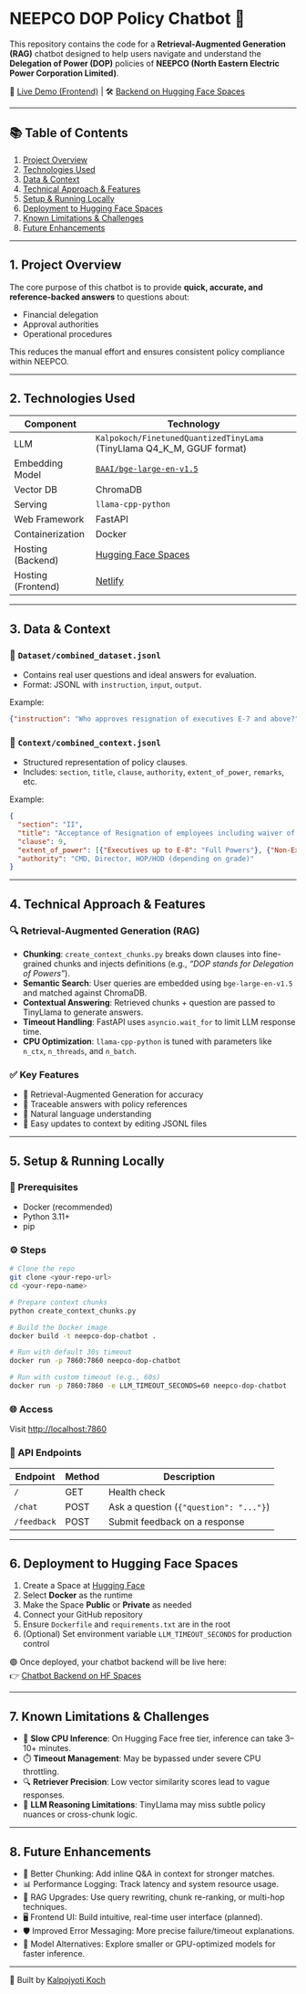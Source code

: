 # NEEPCO DOP Policy Chatbot 🤖

This repository contains the code for a **Retrieval-Augmented Generation (RAG)** chatbot designed to help users navigate and understand the **Delegation of Power (DOP)** policies of **NEEPCO (North Eastern Electric Power Corporation Limited)**.

🧪 [Live Demo (Frontend)](https://neepcodop.netlify.app/) | 🛠️ [Backend on Hugging Face Spaces](https://huggingface.co/spaces/Kalpokoch/ChatbotDemo)

---

## 📚 Table of Contents

1. [Project Overview](#1-project-overview)  
2. [Technologies Used](#2-technologies-used)  
3. [Data & Context](#3-data--context)  
4. [Technical Approach & Features](#4-technical-approach--features)  
5. [Setup & Running Locally](#5-setup--running-locally)  
6. [Deployment to Hugging Face Spaces](#6-deployment-to-hugging-face-spaces)  
7. [Known Limitations & Challenges](#7-known-limitations--challenges)  
8. [Future Enhancements](#8-future-enhancements)

---

## 1. Project Overview

The core purpose of this chatbot is to provide **quick, accurate, and reference-backed answers** to questions about:

- Financial delegation
- Approval authorities
- Operational procedures

This reduces the manual effort and ensures consistent policy compliance within NEEPCO.

---

## 2. Technologies Used

| Component          | Technology                                                                 |
|-------------------|-----------------------------------------------------------------------------|
| LLM               | `Kalpokoch/FinetunedQuantizedTinyLama` (TinyLlama Q4_K_M, GGUF format)     |
| Embedding Model   | [`BAAI/bge-large-en-v1.5`](https://huggingface.co/BAAI/bge-large-en-v1.5)  |
| Vector DB         | ChromaDB                                                                    |
| Serving           | `llama-cpp-python`                                                          |
| Web Framework     | FastAPI                                                                     |
| Containerization  | Docker                                                                      |
| Hosting (Backend) | [Hugging Face Spaces](https://huggingface.co/spaces/Kalpokoch/ChatbotDemo) |
| Hosting (Frontend)| [Netlify](https://neepcodop.netlify.app/)                                  |

---

## 3. Data & Context

### 📁 `Dataset/combined_dataset.jsonl`
- Contains real user questions and ideal answers for evaluation.
- Format: JSONL with `instruction`, `input`, `output`.

Example:
```json
{"instruction": "Who approves resignation of executives E-7 and above?", "input": "", "output": "CMD"}
```

### 📁 `Context/combined_context.jsonl`
- Structured representation of policy clauses.
- Includes: `section`, `title`, `clause`, `authority`, `extent_of_power`, `remarks`, etc.

Example:
```json
{
  "section": "II",
  "title": "Acceptance of Resignation of employees including waiver of notice period",
  "clause": 9,
  "extent_of_power": [{"Executives up to E-8": "Full Powers"}, {"Non-Executives": "Full Powers"}],
  "authority": "CMD, Director, HOP/HOD (depending on grade)"
}
```

---

## 4. Technical Approach & Features

### 🔍 Retrieval-Augmented Generation (RAG)

- **Chunking**: `create_context_chunks.py` breaks down clauses into fine-grained chunks and injects definitions (e.g., *“DOP stands for Delegation of Powers”*).
- **Semantic Search**: User queries are embedded using `bge-large-en-v1.5` and matched against ChromaDB.
- **Contextual Answering**: Retrieved chunks + question are passed to TinyLlama to generate answers.
- **Timeout Handling**: FastAPI uses `asyncio.wait_for` to limit LLM response time.
- **CPU Optimization**: `llama-cpp-python` is tuned with parameters like `n_ctx`, `n_threads`, and `n_batch`.

### ✅ Key Features

- 🔁 Retrieval-Augmented Generation for accuracy  
- 🔎 Traceable answers with policy references  
- 💬 Natural language understanding  
- 🔧 Easy updates to context by editing JSONL files  

---

## 5. Setup & Running Locally

### 🔧 Prerequisites

- Docker (recommended)  
- Python 3.11+  
- pip

### ⚙️ Steps

```bash
# Clone the repo
git clone <your-repo-url>
cd <your-repo-name>

# Prepare context chunks
python create_context_chunks.py

# Build the Docker image
docker build -t neepco-dop-chatbot .

# Run with default 30s timeout
docker run -p 7860:7860 neepco-dop-chatbot

# Run with custom timeout (e.g., 60s)
docker run -p 7860:7860 -e LLM_TIMEOUT_SECONDS=60 neepco-dop-chatbot
```

### 🌐 Access

Visit [http://localhost:7860](http://localhost:7860)

### 📡 API Endpoints

| Endpoint      | Method | Description                                |
|---------------|--------|--------------------------------------------|
| `/`           | GET    | Health check                               |
| `/chat`       | POST   | Ask a question (`{"question": "..."}`)     |
| `/feedback`   | POST   | Submit feedback on a response              |

---

## 6. Deployment to Hugging Face Spaces

1. Create a Space at [Hugging Face](https://huggingface.co/spaces)
2. Select **Docker** as the runtime
3. Make the Space **Public** or **Private** as needed
4. Connect your GitHub repository
5. Ensure `Dockerfile` and `requirements.txt` are in the root
6. (Optional) Set environment variable `LLM_TIMEOUT_SECONDS` for production control

🟢 Once deployed, your chatbot backend will be live here:  
👉 [Chatbot Backend on HF Spaces](https://huggingface.co/spaces/Kalpokoch/ChatbotDemo)

---

## 7. Known Limitations & Challenges

- 🐢 **Slow CPU Inference**: On Hugging Face free tier, inference can take 3–10+ minutes.
- ⏱️ **Timeout Management**: May be bypassed under severe CPU throttling.
- 🔍 **Retriever Precision**: Low vector similarity scores lead to vague responses.
- 🧠 **LLM Reasoning Limitations**: TinyLlama may miss subtle policy nuances or cross-chunk logic.

---

## 8. Future Enhancements

- 📐 Better Chunking: Add inline Q&A in context for stronger matches.
- 📊 Performance Logging: Track latency and system resource usage.
- 🧠 RAG Upgrades: Use query rewriting, chunk re-ranking, or multi-hop techniques.
- 🖥️ Frontend UI: Build intuitive, real-time user interface (planned).
- 🛡️ Improved Error Messaging: More precise failure/timeout explanations.
- 🚀 Model Alternatives: Explore smaller or GPU-optimized models for faster inference.

---

🧠 Built by [Kalpojyoti Koch](https://github.com/Kalpokoch)
